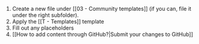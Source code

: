 1. Create a new file under [[03 - Community templates]] (if you can, file it under the right subfolder).
2. Apply the [[T - Templates]] template
3. Fill out any placeholders
4. [[How to add content through GitHub?|Submit your changes to GitHub]]
